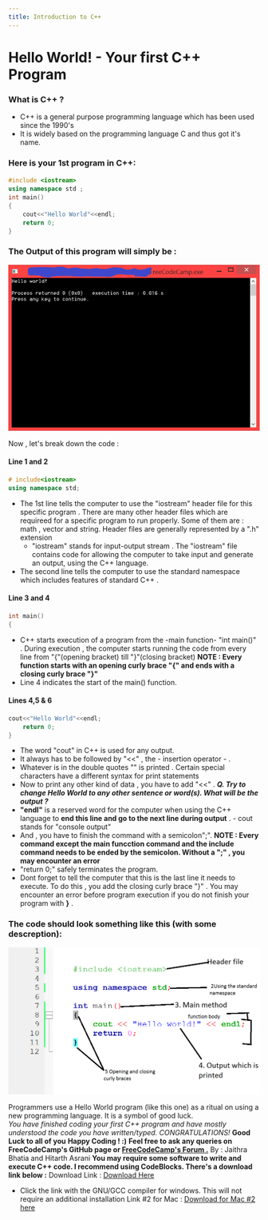 ```yaml
---
title: Introduction to C++
---
```

# Hello World! - Your first C++ Program 

### What is C++ ?
* C++ is a general purpose programming language which has been used since the 1990's
* It is widely based on the programming language C and thus got it's name.

### Here is your 1st program in C++:

```C++
#include <iostream>
using namespace std ;
int main()
{
    cout<<"Hello World"<<endl;
    return 0;
}
```

### The Output of this program will simply be :
![Image of output](https://github.com/MrAsrani1312/Images/blob/master/snip1out.PNG)

Now , let's break down the code :
#### Line 1 and 2

```C++
# include<iostream>
using namespace std;
```

* The 1st line tells the computer to use the "iostream" header file for this specific program . There are many other header files which are requireed for a specific program to run properly. Some of them are : math , vector and string. Header files are generally represented by a ".h" extension     
  - "iostream" stands for input-output stream . The "iostream" file contains code for allowing the computer to take input and generate an output, using the C++ language.     
* The second line tells the computer to use the standard namespace which includes features of standard C++ . 

#### Line 3 and 4
```C++
int main()
{
```
* C++ starts execution of a program from the -main function- "int main()" . During execution , the computer starts running the code from every line from "{"(opening bracket) till "}"(closing bracket)
  **NOTE : Every function starts with an opening curly brace "{" and ends with a closing curly brace "}"**
* Line 4 indicates the start of the main() function. 

#### Lines 4,5 & 6
```C++
cout<<"Hello World"<<endl;
    return 0;
}
```
* The word "cout" in C++ is used for any output. 
* It always has to be followed by "<<" , the - insertion operator - . 
* Whatever is in the double quotes "" is printed . Certain special characters have a different syntax for print statements   
* Now to print any other kind of data , you have to  add "<<" .
***Q. Try to change Hello World to any other sentence or word(s). What will be the output ?***
* **"endl"** is a reserved word for the computer when using the C++ language to **end this line and go to the next line during output** .   - cout stands for "console output"
* And , you have to finish the command with a semicolon";".
**NOTE : Every command except the main funcction command and the include command needs to be ended by the semicolon. Without a ";" , you may encounter an error**
* "return 0;" safely terminates the program. 
* Dont forget to tell the computer that this is the last line it needs to execute. To do this , you add the closing curly brace "}" . You may encounter an error before program execution if you do not finish your program with **}** .

### The code should look something like this (with some descreption):

![Image of snippet ](https://github.com/MrAsrani1312/Images/blob/master/snip1.PNG)


Programmers use a Hello World program (like this one) as a ritual on using a new programming language. It is a symbol of good luck.  
_You have finished coding your first C++ program and have mostly understood the code you have written/typed. CONGRATULATIONS!_
 **Good Luck to all of you** 
 **Happy Coding ! :)**
 **Feel free to ask any queries on FreeCodeCamp's GitHub page or [FreeCodeCamp's Forum .](https://forum.freecodecamp.org/)**
By : Jaithra Bhatia and Hitarth Asrani
**You may require some software to write and execute C++ code. I recommend using CodeBlocks. There's a download link below :**
Download Link : [Download Here](http://www.codeblocks.org/downloads/26)
* Click the link with the GNU/GCC compiler for windows. This will not require an additional installation
Link #2 for Mac : [Download for Mac #2 here](https://developer.apple.com/xcode/)
